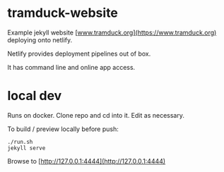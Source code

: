 # tramduck-website

Example jekyll website [www.tramduck.org](https://www.tramduck.org) deploying onto netlify.

Netlify provides deployment pipelines out of box.

It has command line and online app access.

# local dev

Runs on docker.  Clone repo and cd into it.  Edit as necessary.

To build / preview locally before push:

```
./run.sh
jekyll serve
```

Browse to [http://127.0.0.1:4444](http://127.0.0.1:4444)
